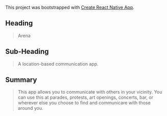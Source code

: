 This project was bootstrapped with [Create React Native App](https://github.com/react-community/create-react-native-app).

## Heading ##
  > Arena

## Sub-Heading ##
  > A location-based communication app.

## Summary ##
  > This app allows you to communicate with others in your vicinity. You can use this at parades, protests, art openings, concerts, bar, or wherever else you choose to find and communicare with those around you.
